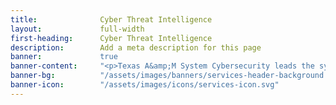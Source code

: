 ```yaml
---
title:              Cyber Threat Intelligence
layout:             full-width
first-heading:      Cyber Threat Intelligence
description:        Add a meta description for this page
banner:             true
banner-content:     "<p>Texas A&amp;M System Cybersecurity leads the system's effort to manage and reduce risk to our cyber infrastructure. We deliver resources and tools to our stakeholders to help them ensure a secure and resilient infrastructure.</p>"
banner-bg:          "/assets/images/banners/services-header-background.jpg"
banner-icon:        "/assets/images/icons/services-icon.svg"
---
```


